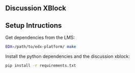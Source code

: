 Discussion XBlock
-----------------

Setup Intructions
-----------------

Get dependencies from the LMS:

```bash
EDX=/path/to/edx-platform/ make
```

Install the python dependencies and the discussion xblock:

```bash
pip install -r requirements.txt
```
